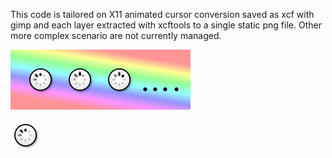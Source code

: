 This code is tailored on X11 animated cursor conversion saved as xcf with gimp
and each layer extracted with xcftools to a single static png file.
Other more complex scenario are not currently managed.

![Sequence of static PNG](doc/from.png "Animation that shows auto completion")

![Animated PNG](doc/to.png "Animated PNG")
